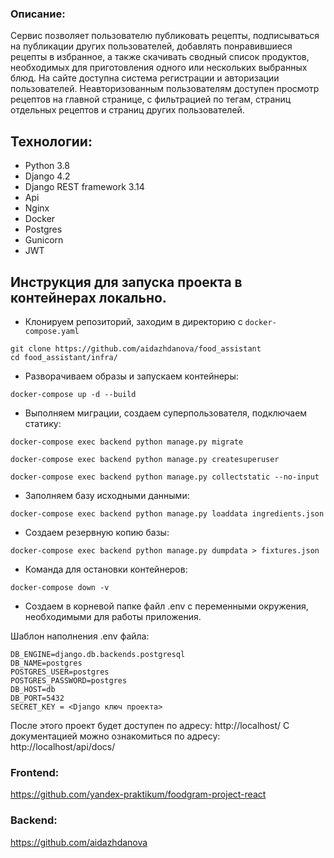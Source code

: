 
### Описание:
Сервис позволяет пользователю публиковать рецепты, подписываться на публикации других пользователей, добавлять понравившиеся рецепты в избранное, а также скачивать сводный список продуктов, необходимых для приготовления одного или нескольких выбранных блюд.
На сайте доступна система регистрации и авторизации пользователей. Неавторизованным пользователям доступен просмотр рецептов на главной странице, с фильтрацией по тегам, страниц отдельных рецептов и страниц других 
пользователей.


## Технологии:
- Python 3.8
- Django 4.2
- Django REST framework 3.14
- Api
- Nginx
- Docker
- Postgres
- Gunicorn
- JWT 


## Инструкция для запуска проекта в контейнерах локально.

* Клонируем репозиторий, заходим в директорию с `docker-compose.yaml`
```
git clone https://github.com/aidazhdanova/food_assistant
cd food_assistant/infra/
```
* Разворачиваем образы и запускаем контейнеры:

```
docker-compose up -d --build
```

* Выполняем миграции, cоздаем суперпользователя, подключаем статику:

```
docker-compose exec backend python manage.py migrate

docker-compose exec backend python manage.py createsuperuser

docker-compose exec backend python manage.py collectstatic --no-input
```

* Заполняем базу исходными данными:

```
docker-compose exec backend python manage.py loaddata ingredients.json
```

* Создаем резервную копию базы:

```
docker-compose exec backend python manage.py dumpdata > fixtures.json
```
* Команда для остановки контейнеров:
```
docker-compose down -v
```

* Создаем в корневой папке файл .env с переменными окружения, необходимыми 
для работы приложения.

Шаблон наполнения .env файла:
```
DB_ENGINE=django.db.backends.postgresql
DB_NAME=postgres
POSTGRES_USER=postgres
POSTGRES_PASSWORD=postgres
DB_HOST=db
DB_PORT=5432
SECRET_KEY = <Django ключ проекта>
```
После этого проект будет доступен по адресу: http://localhost/ 
С документацией можно ознакомиться по адресу: http://localhost/api/docs/

### Frontend:
https://github.com/yandex-praktikum/foodgram-project-react

### Backend:
https://github.com/aidazhdanova

